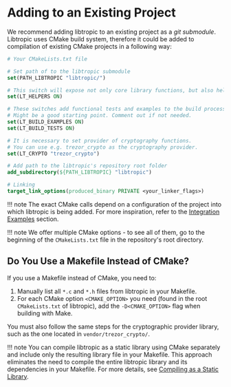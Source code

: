 # Adding to an Existing Project
We recommend adding libtropic to an existing project as a *git submodule*. Libtropic uses CMake build system, therefore it could be added to compilation of existing CMake projects in a following way:

```cmake
# Your CMakeLists.txt file

# Set path of to the libtropic submodule
set(PATH_LIBTROPIC "libtropic/")

# This switch will expose not only core library functions, but also helper functions (recommended)
set(LT_HELPERS ON)

# These switches add functional tests and examples to the build process.
# Might be a good starting point. Comment out if not needed.
set(LT_BUILD_EXAMPLES ON)
set(LT_BUILD_TESTS ON)

# It is necessary to set provider of cryptography functions.
# You can use e.g. trezor_crypto as the cryptography provider.
set(LT_CRYPTO "trezor_crypto")

# Add path to the libtropic's repository root folder
add_subdirectory(${PATH_LIBTROPIC} "libtropic")

# Linking
target_link_options(produced_binary PRIVATE <your_linker_flags>)

```


!!! note
    The exact CMake calls depend on a configuration of the project into which libtropic is being added. For more inspiration, refer to the [Integration Examples](integration_examples.md) section.

!!! note
    We offer multiple CMake options - to see all of them, go to the beginning of the `CMakeLists.txt` file in the repository's root directory.


## Do You Use a Makefile Instead of CMake?
If you use a Makefile instead of CMake, you need to:

1. Manually list all `*.c` and `*.h` files from libtropic in your Makefile.
2. For each CMake option `<CMAKE_OPTION>` you need (found in the root `CMakeLists.txt` of libtropic), add the `-D<CMAKE_OPTION>` flag when building with Make.

You must also follow the same steps for the cryptographic provider library, such as the one located in `vendor/trezor_crypto/`.

!!! note
    You can compile libtropic as a static library using CMake separately and include only the resulting library file in your Makefile.
    This approach eliminates the need to compile the entire libtropic library and its dependencies in your Makefile. For more details, see [Compiling as a Static Library](./compile_as_static_library.md).